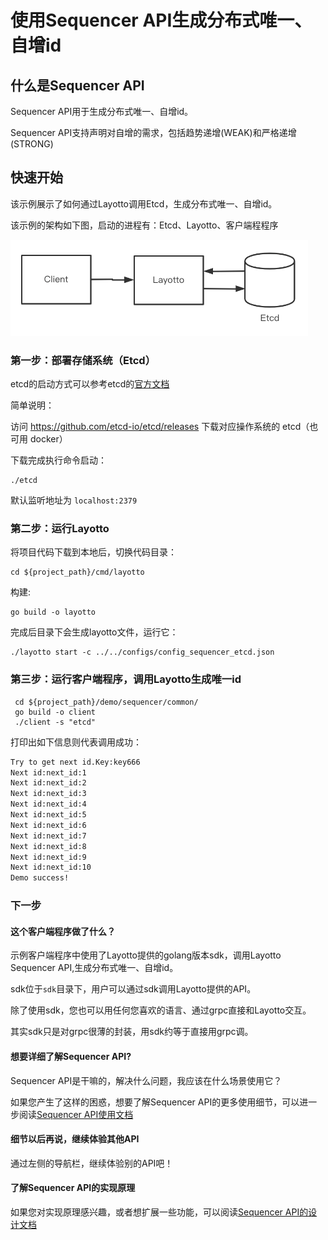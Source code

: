 # 使用Sequencer API生成分布式唯一、自增id
## 什么是Sequencer API
Sequencer API用于生成分布式唯一、自增id。

Sequencer API支持声明对自增的需求，包括趋势递增(WEAK)和严格递增(STRONG)
## 快速开始

该示例展示了如何通过Layotto调用Etcd，生成分布式唯一、自增id。

该示例的架构如下图，启动的进程有：Etcd、Layotto、客户端程程序

![img.png](../../../img/sequencer/etcd/img.png)

### 第一步：部署存储系统（Etcd）

etcd的启动方式可以参考etcd的[官方文档](https://etcd.io/docs/v3.5/quickstart/)

简单说明：

访问 https://github.com/etcd-io/etcd/releases 下载对应操作系统的 etcd（也可用 docker）

下载完成执行命令启动：

```shell @background
./etcd
```

默认监听地址为 `localhost:2379`

### 第二步：运行Layotto

将项目代码下载到本地后，切换代码目录：

```shell
cd ${project_path}/cmd/layotto
```

构建:

```shell @if.not.exist layotto
go build -o layotto
```

完成后目录下会生成layotto文件，运行它：

```shell @background
./layotto start -c ../../configs/config_sequencer_etcd.json
```

### 第三步：运行客户端程序，调用Layotto生成唯一id

```shell
 cd ${project_path}/demo/sequencer/common/
 go build -o client
 ./client -s "etcd"
```

打印出如下信息则代表调用成功：

```bash
Try to get next id.Key:key666 
Next id:next_id:1  
Next id:next_id:2  
Next id:next_id:3  
Next id:next_id:4  
Next id:next_id:5  
Next id:next_id:6  
Next id:next_id:7  
Next id:next_id:8  
Next id:next_id:9  
Next id:next_id:10  
Demo success!
```

### 下一步
#### 这个客户端程序做了什么？
示例客户端程序中使用了Layotto提供的golang版本sdk，调用Layotto Sequencer API,生成分布式唯一、自增id。

sdk位于`sdk`目录下，用户可以通过sdk调用Layotto提供的API。

除了使用sdk，您也可以用任何您喜欢的语言、通过grpc直接和Layotto交互。

其实sdk只是对grpc很薄的封装，用sdk约等于直接用grpc调。


#### 想要详细了解Sequencer API?
Sequencer API是干嘛的，解决什么问题，我应该在什么场景使用它？

如果您产生了这样的困惑，想要了解Sequencer API的更多使用细节，可以进一步阅读[Sequencer API使用文档](zh/api_reference/sequencer/reference)

#### 细节以后再说，继续体验其他API
通过左侧的导航栏，继续体验别的API吧！


#### 了解Sequencer API的实现原理

如果您对实现原理感兴趣，或者想扩展一些功能，可以阅读[Sequencer API的设计文档](zh/design/sequencer/design.md)